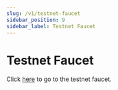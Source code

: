 ```yaml
---
slug: /v1/testnet-faucet
sidebar_position: 9
sidebar_label: Testnet Faucet
---
```


# Testnet Faucet

Click [here](https://faucet.b3.fun/) to go to the testnet faucet.